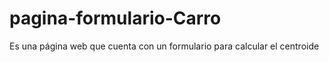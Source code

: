 # pagina-formulario-Carro
Es una página web que cuenta con un formulario para calcular el centroide
